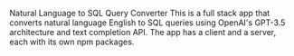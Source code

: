Natural Language to SQL Query Converter
This is a full stack app that converts natural language English to SQL queries using OpenAI's GPT-3.5 architecture and text completion API. The app has a client and a server, each with its own npm packages.
